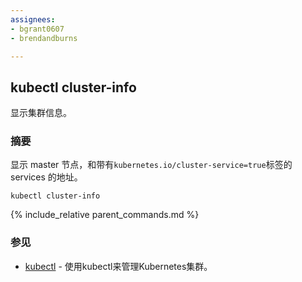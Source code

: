 ```yaml
---
assignees:
- bgrant0607
- brendandburns

---
```

## kubectl cluster-info

显示集群信息。

### 摘要


显示 master 节点，和带有`kubernetes.io/cluster-service=true`标签的 services 的地址。

```
kubectl cluster-info
```

{% include_relative parent_commands.md %}

### 参见

* [kubectl](/docs/user-guide/kubectl/kubectl/)	 - 使用kubectl来管理Kubernetes集群。
